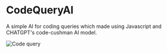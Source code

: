 # CodeQueryAI
A simple AI for coding queries which made using Javascript and CHATGPT's code-cushman AI model.

![Code query](https://user-images.githubusercontent.com/92310785/215258613-4cbdc8b5-ea15-4efa-bb77-ff5115b1ca69.png)
